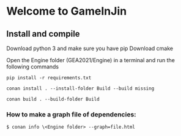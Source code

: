 # Welcome to GameInJin

## Install and compile

Download python 3 and make sure you have pip
Download cmake

Open the Engine folder (GEA2021/Engine) in a terminal and run the following commands 

`pip install -r requirements.txt` 

`conan install . --install-folder Build --build missing`

`conan build . --build-folder Build`


### How to make a graph file of dependencies:

`$ conan info \<Engine folder> --graph=file.html`
